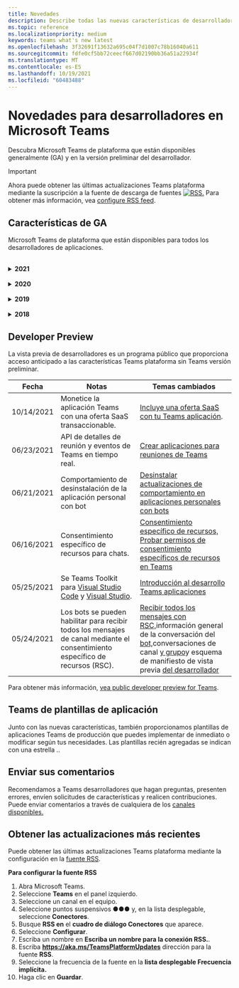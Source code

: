 ```yaml
---
title: Novedades
description: Describe todas las nuevas características de desarrollador en Microsoft Teams
ms.topic: reference
ms.localizationpriority: medium
keywords: teams what's new latest
ms.openlocfilehash: 3f32691f13632a695c04f7d1007c78b16040a611
ms.sourcegitcommit: fdfe0cf5bb72ceecf667d02190bb36a51a22934f
ms.translationtype: MT
ms.contentlocale: es-ES
ms.lasthandoff: 10/19/2021
ms.locfileid: "60483488"
---
```

# <a name="whats-new-for-developers-in-microsoft-teams"></a>Novedades para desarrolladores en Microsoft Teams

Descubra Microsoft Teams de plataforma que están disponibles generalmente (GA) y en la versión preliminar del desarrollador.

> [!IMPORTANT]
> Ahora puede obtener las últimas actualizaciones Teams plataforma mediante la suscripción a la fuente de descarga de fuentes [ ![ RSS.](~/assets/images/RSSfeeds.png)](https://aka.ms/TeamsPlatformUpdates) Para obtener más información, vea [configure RSS feed](#get-latest-updates).

## <a name="ga-features"></a>Características de GA

Microsoft Teams de plataforma que están disponibles para todos los desarrolladores de aplicaciones.

<br>

<details>

<summary><b>2021</b></summary>

| **Fecha** | **Notas** | **Temas cambiados** |
| -------- | --------- | ------------------ |
|10/18/2021|Vínculo de tabulaciones y vista de fase|[Vínculo de tabulaciones y vista de fase](tabs/tabs-link-unfurling.md) |
|10/08/2021|Nuevos procedimientos recomendados para diseñar tarjetas adaptables.|[Diseño de tarjetas adaptables para tu Teams aplicación](task-modules-and-cards/cards/design-effective-cards.md)|
|10/05/2021| Oculta Teams aplicación hasta que el administrador permita mostrar la aplicación. | [Ocultar Teams aplicación hasta que el administrador lo apruebe](concepts/design/enable-app-customization.md#hide-teams-app-until-admin-approves) 
|10/05/2021|Planear las aplicaciones para Teams móvil|[Planear pestañas con capacidad de respuesta para dispositivo móvil de Teams](concepts/design/plan-responsive-tabs-for-teams-mobile.md)|
|10/04/2021| Nuevo Portal para desarrolladores para Teams se introdujo para administrar sus Teams aplicaciones. | [Portal para desarrolladores de Teams](concepts/build-and-test/teams-developer-portal.md) |
|09/21/2021|Teams admite AAD identificador de objeto y UPN en la mención de usuario para bots y webhooks entrantes. |[AAD id. de objeto y UPN](task-modules-and-cards/cards/cards-format.md#format-cards-with-markdown)en mención de usuario , [Cards- Overview](task-modules-and-cards/what-are-cards.md#support-for-aad-object-id-and-upn-in-user-mention)|
|09/08/2021|La fase de reunión ya está disponible en GA.|[Habilitar y configurar las aplicaciones para Teams reuniones](apps-in-teams-meetings/enable-and-configure-your-app-for-teams-meetings.md)|
|08/16/2021| Compatibilidad con la validación de entrada en tarjetas adaptables (v1.3 para todas las funcionalidades) y acciones universales (v1.4 para tarjetas enviadas por bots). |[Validación de entrada](/adaptive-cards/authoring-cards/input-validation), [Acciones universales para tarjetas adaptables v1.4](task-modules-and-cards/cards/universal-actions-for-adaptive-cards/overview.md) |
|08/09/2021|La fase de reunión ya está disponible en GA.|[Habilitar y configurar las aplicaciones para Teams reuniones](apps-in-teams-meetings/enable-and-configure-your-app-for-teams-meetings.md)|
|08/30/2021| La característica de escenas del modo combinado personalizado combina a los participantes en una única escena virtual y coloca sus secuencias de vídeo en puestos predefinidos. | [Escenas del modo conjunto personalizado](~/apps-in-teams-meetings/teams-together-mode.md) |
|08/25/2021| Guía paso a paso introducida para crear un bot Teams con inicio de sesión único (SSO). | [Guía paso a paso para crear un bot Teams con SSO](sbs-bots-with-sso.yml) |
|08/19/2021| Evento de actualización de instalación recibido al instalar un bot en un subproceso de conversación. | [Evento de actualización de instalación](bots/how-to/conversations/subscribe-to-conversation-events.md#installation-update-event) |
|08/12/2021|Compilar pestañas con tarjetas adaptables|[Compilar pestañas con tarjetas adaptables](tabs/how-to/build-adaptive-card-tabs.md)|
|08/04/2021|Las pestañas ya no tendrán márgenes alrededor de sus experiencias.  | [Quitar márgenes de tabulación](resources/removing-tab-margins.md) |
|07/08/2021|Teams móvil agrega compatibilidad con aplicaciones en reuniones. |[Extensibilidad de la aplicación para reuniones](apps-in-teams-meetings/meeting-app-extensibility.md)|
|06/28/2021|Integrar la funcionalidad selector de personas.|[Integrar de la funcionalidad de Selector de usuarios](concepts/device-capabilities/people-picker-capability.md)|  
|06/25/2021| Guía paso a paso introducida para enviar mensajes proactivos. | [Guía paso a paso para enviar mensajes proactivos](sbs-send-proactive.yml) |
|06/09/2021| Vista de fase de imágenes en tarjetas adaptables con `allowExpand` atributo. | [Vista de fase para imágenes en tarjetas adaptables](~/task-modules-and-cards/cards/cards-format.md) |
|05/31/2021| Pestañas conversacionales. | [Iniciar y continuar conversaciones sobre el contenido en las pestañas](~/tabs/how-to/conversational-tabs.md) |
|05/24/2021| Se Teams directrices de diseño de aplicaciones con patrones móviles y mucho más.|[Diseño de la Teams aplicación](~/concepts/design/design-teams-app-overview.md)
|05/13/2021| Se agregó información sobre mConnect y Skooler.|[Sistema de administración de aprendizaje de Moodle](resources/moodle-overview.md)
|05/10/2021| Manifiesto de la aplicación v1.10 publicado.|[Esquema del manifiesto](resources/schema/manifest-schema.md) |
|05/10/2021| Nueva característica de personalización de aplicaciones.| [Habilitar organizaciones para personalizar la aplicación](concepts/design/enable-app-customization.md) |
|05/07/2021| Vínculos profundos para llamadas de audio y vídeo en el chat. |[Vínculos profundos](concepts/build-and-test/deep-links.md#deep-linking-to-an-audio-or-audio-video-call) |
|04/30/2021|Nueva guía sobre cómo publicar aplicaciones en la Teams tienda.|[Publicar la aplicación en la tienda Teams,](concepts/deploy-and-publish/appsource/publish.md)Teams [directrices de validación de la tienda](concepts/deploy-and-publish/appsource/prepare/teams-store-validation-guidelines.md) |
|04/29/2021 | Compatibilidad con acciones universales para tarjetas adaptables v1.4. | [Acciones universales para tarjetas adaptables](task-modules-and-cards/cards/universal-actions-for-adaptive-cards/overview.md) |
|04/29/2021 | Vistas específicas del usuario. | [Vistas específicas de usuario](task-modules-and-cards/cards/universal-actions-for-adaptive-cards/User-Specific-Views.md) |
|04/29/2021 | Flujos de trabajo secuenciales. | [Flujos de trabajo secuenciales](task-modules-and-cards/cards/universal-actions-for-adaptive-cards/Sequential-Workflows.md) |
|04/29/2021 | Tarjetas actualizadas. | [Tarjetas actualizadas](task-modules-and-cards/cards/universal-actions-for-adaptive-cards/Up-To-Date-Views.md) |
|04/08/2021| Característica de personalización de aplicaciones.|[Introducción a la aplicación de Equipos de diseño,](concepts/design/enable-app-customization.md) [Introducción a App Studio](concepts/build-and-test/app-studio-overview.md#connectors)y Esquema de [manifiesto](resources/schema/manifest-schema-dev-preview.md) |
|03/18/2021|Aviso: Actualice a la versión 4.10 o posterior del SDK de Bot Framework, tal como hemos empezado con el proceso de desuso para `TeamsInfo.getMembers` y `TeamsInfo.GetMembersAsync` . | [Cambios en la API de bot para los miembros del equipo o chat](resources/team-chat-member-api-changes.md) |
|03/05/2021|Ámbito de instalación predeterminado y funcionalidad de grupo.| [Ámbito de instalación predeterminado y funcionalidad de grupo](concepts/deploy-and-publish/add-default-install-scope.md) |
|03/05/2021|Reordenar pestañas de aplicaciones personales.|[Reordenar la pestaña de chat en aplicaciones personales](tabs/how-to/create-personal-tab.md#reorder-static-personal-tabs)|
|03/04/2021|Enmascaramiento de información en tarjetas adaptables.| [Enmascaramiento de información en tarjetas adaptables](task-modules-and-cards/cards/cards-format.md#information-masking-in-adaptive-cards) |
|02/19/2021|Se agregaron funcionalidades de ubicación. <br/> La información sobre las capacidades de ubicación se agrega en la introducción a las capacidades del dispositivo, los permisos de dispositivo nativo, las capacidades multimedia de integración y los archivos de funcionalidad de escáner de códigos de barras o QR.|[Overview](concepts/device-capabilities/device-capabilities-overview.md), [Request device permissions](concepts/device-capabilities/native-device-permissions.md), [Integrate media capabilities](concepts/device-capabilities/mobile-camera-image-permissions.md), Integrate QR or barcode scanner [capability](concepts/device-capabilities/qr-barcode-scanner-capability.md), [Integrate location capabilities](concepts/device-capabilities/location-capability.md) |
|02/18/2021|Se agregó la funcionalidad de escáner qr o de código de barras. <br/> La información de funcionalidad del escáner de códigos QR o de código de barras se agrega en la información general sobre las capacidades del dispositivo, los permisos de dispositivo nativos y los archivos de capacidades multimedia.|[Overview](concepts/device-capabilities/device-capabilities-overview.md), [Request device permissions](concepts/device-capabilities/native-device-permissions.md), [Integrate media capabilities](concepts/device-capabilities/mobile-camera-image-permissions.md), Integrate QR or barcode scanner [capability](concepts/device-capabilities/qr-barcode-scanner-capability.md) |
|02/09/2021|Se agregó información general sobre las funcionalidades del dispositivo. <br/> La información de funcionalidad de micrófono se agrega en los permisos de dispositivo nativo e integra archivos de capacidades multimedia.|[Información](concepts/device-capabilities/device-capabilities-overview.md)general, [Solicitar permisos de dispositivo,](concepts/device-capabilities/native-device-permissions.md) [Integrar funcionalidades multimedia](concepts/device-capabilities/mobile-camera-image-permissions.md)|

<br>

</details>

<br>

<details>
  
<summary><b>2020</b></summary>

| **Date** | **Notas** | **Temas cambiados** |
| -------- | --------- | ------------------ |
|11/30/2020|Integración de plataforma de identidad con Teams Toolkit y Visual Studio Code para pestañas.|[Autenticación de inicio de sesión único con Teams Toolkit y Visual Studio Code para pestañas](toolkit/visual-studio-code-tab-sso.md)|
|11/16/2020|Teams de aplicación actualizado a la versión 1.8.|[Referencia: esquema de manifiesto para Microsoft Teams](resources/schema/manifest-schema.md)|
|11/10/2020|Teams de diseño de bots.|[Directrices de diseño del bot](bots/design/bots.md)|
|09/30/2020|Ahora se admite el envío y recepción de archivos a bots en dispositivos móviles.|[Enviar y recibir archivos a través del bot](resources/bot-v3/bots-files.md)|
|09/22/2020|Nueva información para empezar con el Teams desarrollo.|[Crear la primera introducción Teams aplicación](build-your-first-app/build-first-app-overview.md)|
|09/18/2020|Compatibilidad con aplicaciones de Teams reuniones (versión preliminar).|[Crear aplicaciones para Teams reuniones y](apps-in-teams-meetings/create-apps-for-teams-meetings.md) aplicaciones en Teams [reuniones](apps-in-teams-meetings/teams-apps-in-meetings.md)|
|08/19/2020|Importe Teams mensajes con Microsoft Graph.|[Importar mensajes de plataformas de terceros a Teams con Microsoft Graph](graph-api/import-messages/import-external-messages-to-teams.md)
|08/12/2020 |La compatibilidad con tarjetas adaptables en el webhook entrante se movió a GA.|[Enviar tarjetas adaptables con un webhook entrante](~/webhooks-and-connectors/how-to/connectors-using.md#send-adaptive-cards-using-an-incoming-webhook) |
|08/10/2020|Empieza a crear Teams aplicaciones con el Visual Studio Toolkit.|[Crear aplicaciones con el Microsoft Teams Toolkit y Visual Studio Code](toolkit/visual-studio-overview.md) |
|08/06/2020|Compatibilidad con la autenticación de SSO de pestañas.|[Desarrollar una pestaña de Microsoft Teams SSO](tabs/how-to/authentication/auth-aad-sso.md#develop-an-sso-microsoft-teams-tab) |
|07/27/2020 | Graph bots y mensajes proactivos (versión preliminar pública).|[Habilitar la instalación proactiva de bots y la mensajería proactiva en Teams con Microsoft Graph](graph-api/proactive-bots-and-messages/graph-proactive-bots-and-messages.md)|
|07/22/2020 |Actualizaciones de funcionalidad de dispositivo móvil.|[Solicitar permisos de dispositivo para la Microsoft Teams pestaña](concepts/device-capabilities/native-device-permissions.md) |
|07/20/2020|Teams Herramienta de validación de aplicaciones para envíos de AppSource.|[Teams Herramienta de validación de aplicaciones](concepts/deploy-and-publish/appsource/prepare/submission-checklist.md)
|07/15/2020|Cree un asistente virtual para Teams.|[Virtual Assistant para Microsoft Teams](samples/virtual-assistant.md)|
|07/14/2020|Mostrar una documentación de indicador de carga nativa.|[Mostrar un indicador de carga nativo](tabs/how-to/create-tab-pages/content-page.md#show-a-native-loading-indicator)
|07/01/2020|Empieza a crear Teams aplicaciones con el Visual Studio Code Toolkit.|[Crear aplicaciones con el Microsoft Teams Toolkit y Visual Studio Code](toolkit/visual-studio-code-overview.md) |
|07/01/2020|Inicio de sesión único para las pestañas GA para Teams web y de escritorio.|[Single Sign-On (SSO)](tabs/how-to/authentication/auth-aad-sso.md)|
|06/05/2020| Esquema de manifiesto actualizado a la versión 1.7.| [Referencia: esquema de manifiesto para Microsoft Teams](resources/schema/manifest-schema.md)|
|05/18/2020|Integre Power Virtual Agents con Teams.|[Integrar un Power Virtual Agents chatbot con Microsoft Teams](bots/how-to/add-power-virtual-agents-bot-to-teams.md)|
|04/01/2020|Integre sistemas WFM con Shifts Connector para Teams.|[Microsoft Teams Cambia los conectores WFM](samples/shifts-wfm-connectors.md)
|03/24/2020 | Se agregó compatibilidad para recuperar un solo miembro de una conversación y compatibilidad adicional para recuperar miembros paginados. | [Obtención del contexto de Teams para un bot](~/bots/how-to/get-teams-context.md) |

<br>

</details>

<br>

<details>
  
<summary><b>2019</b></summary>

| **Date** | **Notas** | **Temas cambiados** |
| -------- | --------- | ------------------ |
| 12/26/2019 | El parámetro de las cargas enviadas a un bot ya no está cifrado, lo que permite usar este valor para crear `replyToId` vínculos profundos a estos mensajes. Las cargas del mensaje incluyen los valores cifrados en el parámetro `legacy.replyToId` .  |
| 11/05/2019 | Inicio de sesión único con el Teams SDK de JavaScript. | [Inicio de sesión único](tabs/how-to/authentication/auth-aad-sso.md) |
| 10/31/2019 | Bots conversacionales y documentación de extensión de mensajería actualizada para reflejar el SDK de Bot Framework 4.6. La documentación del SDK de v3 está disponible en la sección Recursos. | Toda la documentación sobre bots y extensiones de mensajería. |
| 10/31/2019 | Nueva estructura de documentación y refactorización de artículos principales. Por favor, informe de los vínculos muertos o de 404 creando un GitHub problema. | Todos ellos! |
| 09/13/2019 | El bot de solicitud se instala desde la extensión de mensajería basada en acciones. | [Iniciar acciones con extensiones de mensajería](resources/messaging-extension-v3/create-extensions.md#request-to-install-your-conversational-bot)
| 08/28/2019 | Compatibilidad con canales privados en pestañas y conectores. | [Obtención del contexto de Teams para la pestaña](tabs/how-to/access-teams-context.md#retrieve-context-in-private-channels) |
| 06/20/2019 | Compartir un sitio web externo, desde un sitio web externo, en un canal Teams web. | [Compartir a Teams](~/share-to-teams.md) |
| 05/25/2019 | Responder con el mensaje del bot desde el módulo de tareas. | [Responder con el mensaje del bot desde el módulo de tareas](resources/messaging-extension-v3/create-extensions.md#respond-with-an-adaptive-card-message-sent-from-a-bot) |
| 05/25/2019 | Bots en chats de grupo. | [Interactuar con un bot en un canal o chat en grupo](~/concepts/bots/bot-conversations/bots-conv-channel.md) |
| 05/20/2019 | Localización del manifiesto de la aplicación. | [Localización de aplicaciones](~/publishing/apps-localization.md) |
| 05/20/2019 | Acciones de mensaje. | [Acciones de mensaje](resources/messaging-extension-v3/create-extensions.md#action-type-message-extensions) |
| 05/20/2019 | Deshacer vínculos (vistas previas de url personalizadas). | [Apertura de vínculos](messaging-extensions/how-to/link-unfurling.md)|
| 05/06/2019 | Programa de certificación de aplicaciones para aplicaciones de tienda. | [Certificación de aplicaciones](~/concepts/deploy-and-publish/appsource/post-publish/overview.md#complete-microsoft-365-certification) |
| 05/06/2019 | Las plantillas de aplicación ya están disponibles. | [Plantillas de aplicación](~/samples/app-templates.md) |
| 04/23/2019 | Las extensiones de mensajería basadas en acciones ya están disponibles. | [Extensiones de mensaje basadas en acciones](~/concepts/messaging-extensions/create-extensions.md) |
| 02/18/2019 | Crear vínculos profundos al chat privado. | [Vinculación profunda a un chat](concepts/build-and-test/deep-links.md#deep-linking-to-a-chat) |
| 01/23/2019 | Información sobre SKU y licenceType en el contexto de la pestaña. | [Contexto de tabulación](~/concepts/tabs/tabs-context.md) |

<br>

</details>

<br>

<details>

<summary><b>2018</b></summary>

| **Date** | **Notas** | **Temas cambiados** |
| -------- | --------- | ------------------ |
| 12/11/2018 | Las pestañas del chat de grupo ahora están disponibles en la versión publicada de Teams. Como parte de este trabajo, se ha reelaborado la sección pestañas para mayor claridad.| [Pestañas configurables](~/concepts/tabs/tabs-configurable.md) |
| 11/11/2018 | La introducción a Node JS y .NET/C# se ha actualizado para usar App Studio en Teams y se ha agregado una nueva sección al hospedar aplicaciones basadas en node Teams en Azure. | Introducción a la plataforma Microsoft Teams con [C#/.NET](~/get-started/get-started-dotnet-app-studio.md)y App Studio , Introducción a la plataforma Microsoft Teams con Node JS y [App Studio](~/get-started/get-started-nodejs-app-studio.md), Hospedar la aplicación node Teams en [Azure](~/get-started/get-started-nodejs-in-azure.md)|
| 11/09/2018 | Ahora puede crear vínculos profundos a chats privados entre usuarios. | [Vinculación profunda a un chat](concepts/build-and-test/deep-links.md#deep-linking-to-a-chat) |
| 08/11/2018 | SharePoint Framework 1.7 se ha enviado y con ella una nueva característica para usar Microsoft Teams pestaña como un SharePoint Framework web. | [Pestañas en SharePoint](~/concepts/tabs/tabs-in-sharepoint.md) |
| 11/05/2018 | Se **publicó la** característica del módulo de tareas. Un módulo de tareas te permite crear experiencias emergentes modales en tu Teams aplicación, tanto desde bots como desde pestañas. Dentro de la ventana emergente, puede ejecutar su propio código HTML/JavaScript personalizado, mostrar un widget basado en youtube o vídeo de Microsoft Stream o mostrar una tarjeta `<iframe>` [adaptable](/adaptive-cards/). | [Introducción al módulo de](~/concepts/task-modules/task-modules-overview.md)tareas, [módulo de tareas en pestañas,](~/concepts/task-modules/task-modules-tabs.md)  [módulo de tareas en bots](~/concepts/task-modules/task-modules-bots.md) |
| 10/05/2018 | La información de formato de las tarjetas se ha actualizado y probado en los clientes de escritorio, iOS y Android para Teams. | [Tarjetas,](~/concepts/cards/cards.md) [formato de tarjeta](~/concepts/cards/cards-format.md) |
| 09/24/2018 | Las API de llamadas y reuniones en línea para Microsoft Graph se lanzaron a la versión beta y las aplicaciones Teams ahora pueden interactuar con los usuarios de formas enriquecciones con voz y vídeo. | [Bots de](~/concepts/calls-and-meetings/registering-calling-bot.md)llamadas y reuniones en línea, conceptos multimedia en tiempo [real](~/concepts/calls-and-meetings/real-time-media-concepts.md), Registro de un [bot](~/concepts/calls-and-meetings/registering-calling-bot.md)de llamada, Depuración y [pruebas locales,](~/concepts/calls-and-meetings/debugging-local-testing-calling-meeting-bots.md)Medios hospedados por la [aplicación,](~/concepts/calls-and-meetings/requirements-considerations-application-hosted-media-bots.md)Control de notificaciones de llamadas [entrantes](~/concepts/calls-and-meetings/call-notifications.md) |
| 09/11/2018 | Las páginas de configuración de pestañas ahora son significativamente más altas. | [Diseño de pestañas](tabs/design/tabs.md) |
| 08/15/2018 | Las tarjetas adaptables ahora son compatibles Teams.|[Acciones de tarjeta adaptables en Teams](task-modules-and-cards/cards/cards-reference.md#adaptive-card) |
| 08/10/2018 | Compatibilidad con clientes para DevTools.| [DevTools para el Microsoft Teams escritorio](~/resources/dev-preview/developer-preview-tools.md)|
| 08/08/2018 | Ahora, las extensiones de mensajería admiten varios comandos. | [composeExtensions.commands](~/resources/schema/manifest-schema.md#composeextensionscommands)|
| 08/07/2018 | La configuración en línea ahora se admite en Conectores. La documentación de Connectors también se ha revisado y ampliado para mayor claridad.| [Conectores](~/concepts/connectors/connectors.md)|
| 08/06/2018 | El bot ahora puede enviar y recibir archivos.| [Enviar y recibir archivos a través del bot](~/bots/how-to/bots-filesv4.md)|
| 07/23/2018 | Se ha agregado información sobre la re-certificación de aplicaciones a la sección Publicación. |[Permisos de manifiesto](resources/schema/manifest-schema.md#permissions)|
| 07/16/2018 | Se ha asignado más espacio a la página de configuración de pestañas. | [La página de configuración de pestañas es significativamente más alta](tabs/design/tabs.md)|
| 07/12/2018 | Información sobre el acceso de invitados. | [Acceso de invitado en Microsoft Teams](/microsoftteams/guest-access#guest-access-overview)|
| 06/07/2018 | Se ha agregado información Microsoft Teams catálogo de aplicaciones de inquilinos. | [Publicar la aplicación Microsoft Teams web](~/publishing/apps-publish.md)|
| 05/29/2018 | Las tarjetas adaptables se admiten Teams. | [Acciones de tarjeta adaptables en Teams](task-modules-and-cards/cards/cards-reference.md) |
| 04/17/2018 | replyToID se ha agregado a la carga para las `Invoke` acciones de `MessageBack` tarjeta y. Esto es especialmente útil si necesita actualizar el mensaje del que provenía la acción de la tarjeta. | [Acciones de tarjeta](~/concepts/cards/cards-actions.md)|
| 04/12/2018 | Se agregó este tema para realizar un seguimiento de los cambios en la Teams de programación y este conjunto de documentación. | [Novedades](~/whats-new.md)|
| 04/10/2018 | Se cambiaron las direcciones URL de autenticación para usar de forma coherente el identificador de inquilino en la ruta de acceso. | [Flujo de autenticación para tabs](~/concepts/authentication/auth-flow-tab.md), [AAD de tabulación](~/concepts/authentication/auth-tab-AAD.md)|
| 04/06/2018 | Se agregaron directrices de diseño para usar el cuadro de comandos. |[Cuadro de comandos](~/resources/design/framework/command-box.md)|
| 04/02/2018 | Usar bots para enviar notificaciones para la aplicación. |[Bots de solo notificación](~/concepts/bots/bots-notification-only.md)|
| 03/27/2018 | Documentación ampliada para mensajería proactiva. |[Inicio de una conversación](./concepts/bots/bot-conversations/bots-conv-proactive.md)|
| 03/15/2018 | Documentación refactorizado para tarjetas. |[Tarjetas,](~/concepts/cards/cards.md) [acciones de tarjeta,](~/concepts/cards/cards-actions.md) [formato de tarjeta,](~/concepts/cards/cards-format.md) [Referencia de tarjeta](~/concepts/cards/cards-reference.md)|
| 03/03/2018 | Se agregó documentación para Teams App Studio. |[Desarrollar rápidamente aplicaciones con Teams App Studio](~/get-started/get-started-app-studio.md), Usar la biblioteca de controles en App [Studio](~/get-started/app-studio-component-library.md)|
| 02/27/2018 | Se agregó código de ejemplo para demostrar el método AsTeamsChannelAccounts(). |[Obtener contexto para un bot](~/concepts/bots/bots-context.md)|
| 02/05/2018 | Se agregaron temas para empezar a usar C#. |[Introducción a la plataforma de Microsoft Teams con C#/.NET](./get-started/get-started-dotnet-app-studio.md)|

<br>

</details>

## <a name="developer-preview"></a>Developer Preview

La vista previa de desarrolladores es un programa público que proporciona acceso anticipado a las características Teams plataforma sin Teams versión preliminar.  

| **Fecha** | **Notas** | **Temas cambiados** |
| -------- | --------- | ------------------ |
|10/14/2021 | Monetice la aplicación Teams con una oferta SaaS transaccionable. | [Incluye una oferta SaaS con tu Teams aplicación](~/concepts/deploy-and-publish/appsource/prepare/include-saas-offer.md). |
|06/23/2021| API de detalles de reunión y eventos de Teams en tiempo real. | [Crear aplicaciones para reuniones de Teams](~/apps-in-teams-meetings/API-references.md#meeting-details-api) |
|06/21/2021|Comportamiento de desinstalación de la aplicación personal con bot | [Desinstalar actualizaciones de comportamiento en aplicaciones personales con bots](bots/how-to/conversations/subscribe-to-conversation-events.md#uninstall-behavior-for-personal-app-with-bot)|
|06/16/2021| Consentimiento específico de recursos para chats. |[Consentimiento específico de recursos,](graph-api/rsc/resource-specific-consent.md) [Probar permisos de consentimiento específicos de recursos en Teams](graph-api/rsc/test-resource-specific-consent.md)|
|05/25/2021| Se Teams Toolkit para [Visual Studio Code](https://marketplace.visualstudio.com/items?itemName=TeamsDevApp.ms-teams-vscode-extension) y [Visual Studio](https://marketplace.visualstudio.com/items?itemName=msft-vsteamstoolkit.vsteamstoolkit&ssr=false#overview). | [Introducción al desarrollo Teams aplicaciones](~/get-started/prerequisites.md) |
|05/24/2021|Los bots se pueden habilitar para recibir todos los mensajes de canal mediante el consentimiento específico de recursos (RSC).|[Recibir todos los mensajes con RSC,](~/bots/how-to/conversations/channel-messages-with-rsc.md)información general de la conversación del [bot,](~/bots/how-to/conversations/conversation-basics.md)conversaciones de canal [y grupo](~/bots/how-to/conversations/channel-and-group-conversations.md)y esquema de manifiesto de vista previa [del desarrollador](~/resources/schema/manifest-schema-dev-preview.md) |

Para obtener más información, [vea public developer preview for Teams](~/resources/dev-preview/developer-preview-intro.md).

## <a name="teams-app-template-catalog"></a>Teams de plantillas de aplicación

Junto con las nuevas [](samples/app-templates.md) características, también proporcionamos plantillas de aplicaciones Teams de producción que puedes implementar de inmediato o modificar según tus necesidades. Las plantillas recién agregadas se indican con una estrella ..

## <a name="submit-your-feedback"></a>Enviar sus comentarios

Recomendamos a Teams desarrolladores que hagan preguntas, presenten errores, envíen solicitudes de características y realicen contribuciones. Puede enviar comentarios a través de cualquiera de los [canales disponibles.](feedback.md)

## <a name="get-latest-updates"></a>Obtener las actualizaciones más recientes

Puede obtener las últimas actualizaciones Teams plataforma mediante la configuración en la [fuente RSS](https://aka.ms/TeamsPlatformUpdates).

**Para configurar la fuente RSS**

1. Abra Microsoft Teams.
1. Seleccione **Teams** en el panel izquierdo.
1. Seleccione un canal en el equipo.
1. Seleccione puntos suspensivos &#x25CF;&#x25CF;&#x25CF; y, en la lista desplegable, seleccione **Conectores**.
1. Busque **RSS en** el **cuadro de diálogo Conectores** que aparece.
1. Seleccione **Configurar**.
1. Escriba un nombre en **Escriba un nombre para la conexión RSS.**.
1. Escriba **https://aka.ms/TeamsPlatformUpdates** dirección para la fuente **RSS**.
1. Seleccione la frecuencia de la fuente en la **lista desplegable Frecuencia implícita.**
1. Haga clic en **Guardar**.
